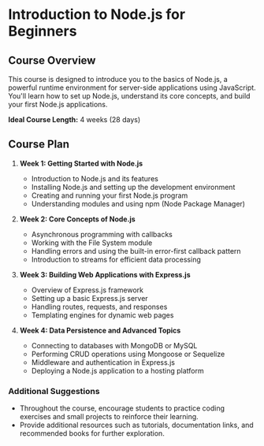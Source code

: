 # Introduction to Node.js for Beginners

## Course Overview

This course is designed to introduce you to the basics of Node.js, a powerful runtime environment for server-side applications using JavaScript. You'll learn how to set up Node.js, understand its core concepts, and build your first Node.js applications.

**Ideal Course Length:** 4 weeks (28 days)

## Course Plan

1. **Week 1: Getting Started with Node.js**
   - Introduction to Node.js and its features
   - Installing Node.js and setting up the development environment
   - Creating and running your first Node.js program
   - Understanding modules and using npm (Node Package Manager)

2. **Week 2: Core Concepts of Node.js**
   - Asynchronous programming with callbacks
   - Working with the File System module
   - Handling errors and using the built-in error-first callback pattern
   - Introduction to streams for efficient data processing

3. **Week 3: Building Web Applications with Express.js**
   - Overview of Express.js framework
   - Setting up a basic Express.js server
   - Handling routes, requests, and responses
   - Templating engines for dynamic web pages

4. **Week 4: Data Persistence and Advanced Topics**
   - Connecting to databases with MongoDB or MySQL
   - Performing CRUD operations using Mongoose or Sequelize
   - Middleware and authentication in Express.js
   - Deploying a Node.js application to a hosting platform

### Additional Suggestions

- Throughout the course, encourage students to practice coding exercises and small projects to reinforce their learning.
- Provide additional resources such as tutorials, documentation links, and recommended books for further exploration.
